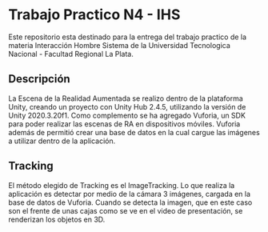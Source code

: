 # Trabajo Practico N4 - IHS

Este repositorio esta destinado para la entrega del trabajo practico de la materia Interacción Hombre Sistema de la Universidad Tecnologica Nacional - Facultad Regional La Plata.

## Descripción 

La Escena de la Realidad Aumentada se realizo dentro de la plataforma Unity, creando un proyecto con Unity Hub 2.4.5, utilizando la versión de Unity 2020.3.20f1. 
Como complemento se ha agregado Vuforia, un SDK para poder realizar las escenas de RA en dispositivos móviles. 
Vuforia además de permitió crear una base de datos en la cual cargue las imágenes a utilizar dentro de la aplicación. 

## Tracking
El método elegido de Tracking es el ImageTracking. Lo que realiza la aplicación es detectar por medio de la cámara 3 imágenes, cargada en la base de datos de Vuforia. Cuando se detecta la imagen, que en este caso son el frente de unas cajas como se ve en el video de presentación, se renderizan los objetos en 3D. 
